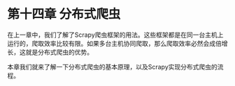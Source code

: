 # 第十四章 分布式爬虫

在上一章中，我们了解了Scrapy爬虫框架的用法。这些框架都是在同一台主机上运行的，爬取效率比较有限。如果多台主机协同爬取，那么爬取效率必然会成倍增长，这就是分布式爬虫的优势。

本章我们就来了解一下分布式爬虫的基本原理，以及Scrapy实现分布式爬虫的流程。